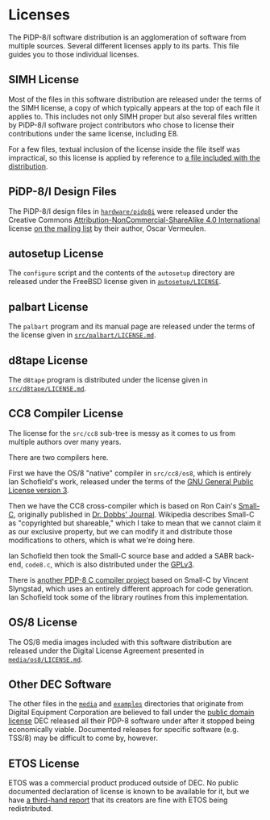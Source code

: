# Licenses

The PiDP-8/I software distribution is an agglomeration of software from
multiple sources.  Several different licenses apply to its parts.  This
file guides you to those individual licenses.


## <a id="simh"></a>SIMH License

Most of the files in this software distribution are released under the
terms of the SIMH license, a copy of which typically appears at the top
of each file it applies to. This includes not only SIMH proper but also
several files written by PiDP-8/I software project contributors who
chose to license their contributions under the same license, including
E8.

For a few files, textual inclusion of the license inside the file itself
was impractical, so this license is applied by reference to [a file
included with the distribution][sl].

[sl]: https://tangentsoft.com/pidp8i/doc/trunk/SIMH-LICENSE.md


## <a id="hw"></a>PiDP-8/I Design Files

The PiDP-8/I design files in [`hardware/pidp8i`][hwp] were released
under the Creative Commons [Attribution-NonCommercial-ShareAlike 4.0
International][ccl] license [on the mailing list][pdp8il] by their
author, Oscar Vermeulen.

[ccl]: https://creativecommons.org/licenses/by-nc-sa/4.0/
[hwp]: https://tangentsoft.com/pidp8i/dir?name=hardware/pdp8i&ci=trunk
[pdp8il]: https://groups.google.com/d/msg/pidp-8/bcIH9uEB_kU/zg9uho7NDAAJ


## <a id="autosetup"></a>autosetup License

The `configure` script and the contents of the `autosetup` directory are
released under the FreeBSD license given in [`autosetup/LICENSE`][as].

[as]: https://tangentsoft.com/pidp8i/doc/trunk/autosetup/LICENSE


## <a id="palbart"></a>palbart License

The `palbart` program and its manual page are released under the terms
of the license given in [`src/palbart/LICENSE.md`][pl].

[pl]: https://tangentsoft.com/pidp8i/doc/trunk/src/palbart/LICENSE.md


## <a id="d8tape"></a>d8tape License

The `d8tape` program is distributed under the license given in
[`src/d8tape/LICENSE.md`][d8tl].

[d8tl]: https://tangentsoft.com/pidp8i/doc/trunk/src/d8tape/LICENSE.md


## <a id="cc8"></a>CC8 Compiler License

The license for the `src/cc8` sub-tree is messy as it comes to us from
multiple authors over many years.

There are two compilers here.

First we have the OS/8 "native" compiler in `src/cc8/os8`, which is
entirely Ian Schofield's work, released under the terms of the [GNU
General Public License version 3][gpl3].

Then we have the CC8 cross-compiler which is based on Ron Cain's
[Small-C][smc], originally published in [Dr.  Dobbs' Journal][ddj].
Wikipedia describes Small-C as "copyrighted but shareable," which I take
to mean that we cannot claim it as our exclusive property, but we can
modify it and distribute those modifications to others, which is what
we're doing here.

Ian Schofield then took the Small-C source base and added a SABR
back-end, `code8.c`, which is also distributed under the [GPLv3][gpl3].

There is [another PDP-8 C compiler project][smsc] based on Small-C by
Vincent Slyngstad, which uses an entirely different approach for code
generation.  Ian Schofield took some of the library routines from this
implementation.

[ddj]:  https://en.wikipedia.org/wiki/Dr._Dobb%27s_Journal
[gpl3]: https://tangentsoft.com/pidp8i/doc/trunk/src/cc8/GPL3.txt
[smc]:  https://en.wikipedia.org/wiki/Small-C
[smsc]: http://so-much-stuff.com/pdp8/C/C.php


## <a id="os8"></a>OS/8 License

The OS/8 media images included with this software distribution are
released under the Digital License Agreement presented in
[`media/os8/LICENSE.md`][dla].

[dla]: https://tangentsoft.com/pidp8i/doc/trunk/media/os8/LICENSE.md


## <a id="dec"></a>Other DEC Software

The other files in the [`media`][md] and [`examples`][ed] directories
that originate from Digital Equipment Corporation are believed to fall
under the [public domain license][pdp8pd] DEC released all their PDP-8
software under after it stopped being economically viable. Documented
releases for specific software (e.g. TSS/8) may be difficult to come by,
however.

[md]: https://tangentsoft.com/pidp8i/dir?ci=trunk&name=media
[ed]: https://tangentsoft.com/pidp8i/dir?ci=trunk&name=examples
[pdp8pd]: http://mailman.trailing-edge.com/pipermail/simh/2017-January/016164.html


## <a id="etos"></a>ETOS License

ETOS was a commercial product produced outside of DEC. No public
documented declaration of license is known to be available for it, but
we have [a third-hand report][el] that its creators are fine with ETOS
being redistributed.

[el]: http://mailman.trailing-edge.com/pipermail/simh/2017-January/016169.html
